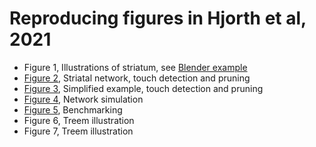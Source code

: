 # Reproducing figures in Hjorth et al, 2021

* Figure 1, Illustrations of striatum, see [Blender example](../notebooks/blender_example.ipynb)
* [Figure 2](Figure2/), Striatal network, touch detection and pruning
* [Figure 3](Figure3/), Simplified example, touch detection and pruning
* [Figure 4](Figure4/), Network simulation
* [Figure 5](Figure5/), Benchmarking
* Figure 6, Treem illustration
* Figure 7, Treem illustration
